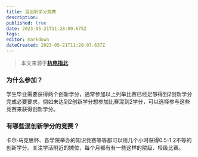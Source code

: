 ```yaml
---
title: 混创新学分竞赛
description: 
published: true
date: 2023-05-21T11:28:09.675Z
tags: 
editor: markdown
dateCreated: 2023-05-21T11:28:07.637Z
---
```


> 本文来源于[**杭电指北**](https://www.yuque.com/hduer/guide)

### 为什么参加？

学生毕业需要获得两个创新学分，通常参加以上列举比赛已经足够得到2创新学分完成必要要求，倘如未达到2创新学分想参加比赛混到2学分，可以选择参与这些竞赛来获得创新学分。

### 有哪些混创新学分的竞赛？

卡尔·马克思杯、各学院举办的知识竞赛等等都可以用几个小时获得0.5-1.2不等的创新学分。关注学活附近的摊位，每个月都有有一些这样的院级、校级比赛。
